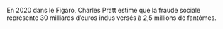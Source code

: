 En 2020 dans le Figaro, Charles Pratt estime que la fraude sociale représente 30 milliards d’euros indus versés à 2,5 millions de fantômes.